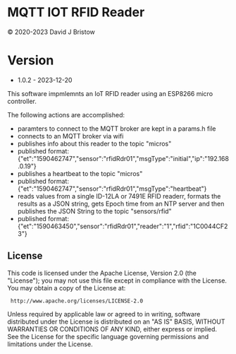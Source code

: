# MQTT IOT RFID Reader
&copy; 2020-2023 David J Bristow

# Version
* 1.0.2 - 2023-12-20

This software impmlemnts an IoT RFID reader using an ESP8266 micro controller.

The following actions are accomplished:
 - paramters to connect to the MQTT broker are kept in a params.h file
 - connects to an MQTT broker via wifi
 - publishes info about this reader to the topic "micros"
 - published format: {"et":"1590462747","sensor":"rfidRdr01","msgType":"initial","ip":"192.168.0.19"}
 - publishes a heartbeat to the topic "micros"
 - published format: {"et":"1590462747","sensor":"rfidRdr01","msgType":"heartbeat"}
 - reads values from a single ID-12LA or 7491E RFID readerr, formats the results as a JSON string, 
   gets Epoch time from an NTP server and then publishes the JSON String to the topic "sensors/rfid"
 - published format: {"et":"1590463450","sensor":"rfidRdr01","reader":"1","rfid":"1C0044CF23"}

## License

   This code  is licensed under the Apache License, Version 2.0 (the "License");
   you may not use this file except in compliance with the License.
   You may obtain a copy of the License at:

     http://www.apache.org/licenses/LICENSE-2.0

   Unless required by applicable law or agreed to in writing, software distributed under the License
   is distributed on an "AS IS" BASIS, WITHOUT WARRANTIES OR CONDITIONS OF ANY KIND, either express
   or implied. See the License for the specific language governing permissions and limitations under
   the License.
